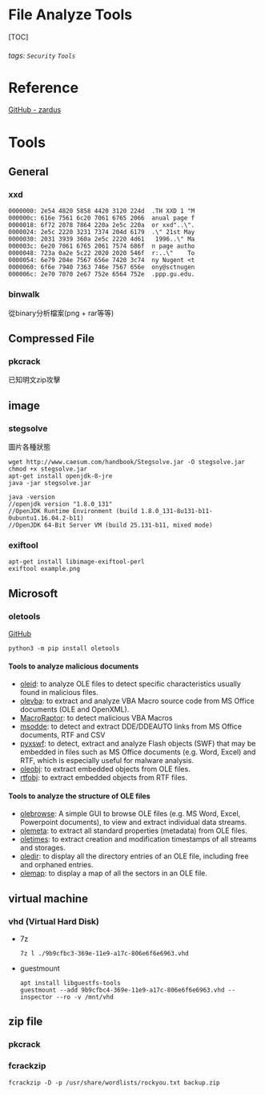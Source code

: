 # File Analyze Tools
[TOC]
###### tags: `Security` `Tools`

# Reference
[GitHub - zardus](https://github.com/zardus/ctf-tools)

# Tools
## General
### xxd
```
0000000: 2e54 4820 5858 4420 3120 224d  .TH XXD 1 "M
000000c: 616e 7561 6c20 7061 6765 2066  anual page f
0000018: 6f72 2078 7864 220a 2e5c 220a  or xxd"..\".
0000024: 2e5c 2220 3231 7374 204d 6179  .\" 21st May
0000030: 2031 3939 360a 2e5c 2220 4d61   1996..\" Ma
000003c: 6e20 7061 6765 2061 7574 686f  n page autho
0000048: 723a 0a2e 5c22 2020 2020 546f  r:..\"    To
0000054: 6e79 204e 7567 656e 7420 3c74  ny Nugent <t
0000060: 6f6e 7940 7363 746e 7567 656e  ony@sctnugen
000006c: 2e70 7070 2e67 752e 6564 752e  .ppp.gu.edu.
```

### binwalk
從binary分析檔案(png + rar等等)

## Compressed File
### pkcrack
已知明文zip攻擊

## image
### stegsolve
圖片各種狀態
```shell=
wget http://www.caesum.com/handbook/Stegsolve.jar -O stegsolve.jar
chmod +x stegsolve.jar
apt-get install openjdk-8-jre
java -jar stegsolve.jar 

java -version 
//openjdk version "1.8.0_131"
//OpenJDK Runtime Environment (build 1.8.0_131-8u131-b11-0ubuntu1.16.04.2-b11)
//OpenJDK 64-Bit Server VM (build 25.131-b11, mixed mode)
```

### exiftool
```
apt-get install libimage-exiftool-perl
exiftool example.png
```

## Microsoft
### oletools
[GitHub](https://github.com/decalage2/oletools)
```
python3 -m pip install oletools
```
#### Tools to analyze malicious documents
- [oleid](https://github.com/decalage2/oletools/wiki/oleid): to analyze OLE files to detect specific characteristics usually found in malicious files.
- [olevba](https://github.com/decalage2/oletools/wiki/olevba): to extract and analyze VBA Macro source code from MS Office documents (OLE and OpenXML).
- [MacroRaptor](https://github.com/decalage2/oletools/wiki/mraptor): to detect malicious VBA Macros
- [msodde](https://github.com/decalage2/oletools/wiki/msodde): to detect and extract DDE/DDEAUTO links from MS Office documents, RTF and CSV
- [pyxswf](https://github.com/decalage2/oletools/wiki/pyxswf): to detect, extract and analyze Flash objects (SWF) that may
  be embedded in files such as MS Office documents (e.g. Word, Excel) and RTF,
  which is especially useful for malware analysis.
- [oleobj](https://github.com/decalage2/oletools/wiki/oleobj): to extract embedded objects from OLE files.
- [rtfobj](https://github.com/decalage2/oletools/wiki/rtfobj): to extract embedded objects from RTF files.

#### Tools to analyze the structure of OLE files
- [olebrowse](https://github.com/decalage2/oletools/wiki/olebrowse): A simple GUI to browse OLE files (e.g. MS Word, Excel, Powerpoint documents), to
  view and extract individual data streams.
- [olemeta](https://github.com/decalage2/oletools/wiki/olemeta): to extract all standard properties (metadata) from OLE files.
- [oletimes](https://github.com/decalage2/oletools/wiki/oletimes): to extract creation and modification timestamps of all streams and storages.
- [oledir](https://github.com/decalage2/oletools/wiki/oledir): to display all the directory entries of an OLE file, including free and orphaned entries.
- [olemap](https://github.com/decalage2/oletools/wiki/olemap): to display a map of all the sectors in an OLE file.

## virtual machine
### vhd (Virtual Hard Disk)
- 7z
    ```
    7z l ./9b9cfbc3-369e-11e9-a17c-806e6f6e6963.vhd
    ```
- guestmount
    ```
    apt install libguestfs-tools
    guestmount --add 9b9cfbc4-369e-11e9-a17c-806e6f6e6963.vhd --inspector --ro -v /mnt/vhd
    ```

## zip file
### pkcrack
### fcrackzip
```
fcrackzip -D -p /usr/share/wordlists/rockyou.txt backup.zip
```